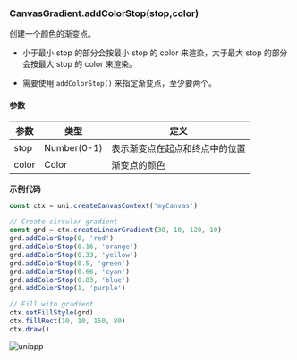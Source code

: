 ### CanvasGradient.addColorStop(stop,color)

创建一个颜色的渐变点。
- 小于最小 stop 的部分会按最小 stop 的 color 来渲染，大于最大 stop 的部分会按最大 stop 的 color 来渲染。

- 需要使用 ```addColorStop()``` 来指定渐变点，至少要两个。

#### 参数

|参数|类型	|定义	|
|---|---|---	|
|stop	|Number(0-1)|表示渐变点在起点和终点中的位置	|
|color	|Color	|渐变点的颜色|

**示例代码**

```javascript
const ctx = uni.createCanvasContext('myCanvas')

// Create circular gradient
const grd = ctx.createLinearGradient(30, 10, 120, 10)
grd.addColorStop(0, 'red')
grd.addColorStop(0.16, 'orange')
grd.addColorStop(0.33, 'yellow')
grd.addColorStop(0.5, 'green')
grd.addColorStop(0.66, 'cyan')
grd.addColorStop(0.83, 'blue')
grd.addColorStop(1, 'purple')

// Fill with gradient
ctx.setFillStyle(grd)
ctx.fillRect(10, 10, 150, 80)
ctx.draw()
```

![uniapp](https://web-assets.dcloud.net.cn/unidoc/zh/color-stop.png)

